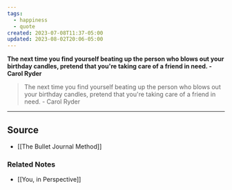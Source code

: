 ```yaml
---
tags:
  - happiness
  - quote
created: 2023-07-08T11:37-05:00
updated: 2023-08-02T20:06-05:00
---
```

**The next time you find yourself beating up the person who blows out your birthday candles, pretend that you're taking care of a friend in need. - Carol Ryder**

> The next time you find yourself beating up the person who blows out your birthday candles, pretend that you're taking care of a friend in need. - Carol Ryder
> 

---

## Source
- [[The Bullet Journal Method]]

### Related Notes
- [[You, in Perspective]]